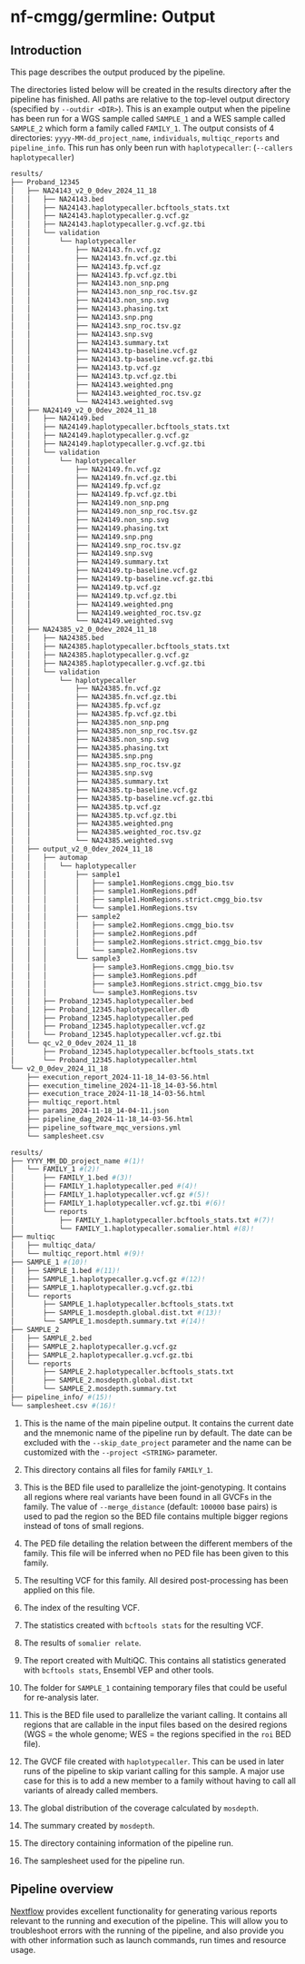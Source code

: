 # nf-cmgg/germline: Output

## Introduction

This page describes the output produced by the pipeline.

The directories listed below will be created in the results directory after the pipeline has finished. All paths are relative to the top-level output directory (specified by `--outdir <DIR>`). This is an example output when the pipeline has been run for a WGS sample called `SAMPLE_1` and a WES sample called `SAMPLE_2` which form a family called `FAMILY_1`. The output consists of 4 directories: `yyyy-MM-dd_project_name`, `individuals`, `multiqc_reports` and `pipeline_info`. This run has only been run with `haplotypecaller`: (`--callers haplotypecaller`)

```bash
results/
├── Proband_12345
│   ├── NA24143_v2_0_0dev_2024_11_18
│   │   ├── NA24143.bed
│   │   ├── NA24143.haplotypecaller.bcftools_stats.txt
│   │   ├── NA24143.haplotypecaller.g.vcf.gz
│   │   ├── NA24143.haplotypecaller.g.vcf.gz.tbi
│   │   └── validation
│   │       └── haplotypecaller
│   │           ├── NA24143.fn.vcf.gz
│   │           ├── NA24143.fn.vcf.gz.tbi
│   │           ├── NA24143.fp.vcf.gz
│   │           ├── NA24143.fp.vcf.gz.tbi
│   │           ├── NA24143.non_snp.png
│   │           ├── NA24143.non_snp_roc.tsv.gz
│   │           ├── NA24143.non_snp.svg
│   │           ├── NA24143.phasing.txt
│   │           ├── NA24143.snp.png
│   │           ├── NA24143.snp_roc.tsv.gz
│   │           ├── NA24143.snp.svg
│   │           ├── NA24143.summary.txt
│   │           ├── NA24143.tp-baseline.vcf.gz
│   │           ├── NA24143.tp-baseline.vcf.gz.tbi
│   │           ├── NA24143.tp.vcf.gz
│   │           ├── NA24143.tp.vcf.gz.tbi
│   │           ├── NA24143.weighted.png
│   │           ├── NA24143.weighted_roc.tsv.gz
│   │           └── NA24143.weighted.svg
│   ├── NA24149_v2_0_0dev_2024_11_18
│   │   ├── NA24149.bed
│   │   ├── NA24149.haplotypecaller.bcftools_stats.txt
│   │   ├── NA24149.haplotypecaller.g.vcf.gz
│   │   ├── NA24149.haplotypecaller.g.vcf.gz.tbi
│   │   └── validation
│   │       └── haplotypecaller
│   │           ├── NA24149.fn.vcf.gz
│   │           ├── NA24149.fn.vcf.gz.tbi
│   │           ├── NA24149.fp.vcf.gz
│   │           ├── NA24149.fp.vcf.gz.tbi
│   │           ├── NA24149.non_snp.png
│   │           ├── NA24149.non_snp_roc.tsv.gz
│   │           ├── NA24149.non_snp.svg
│   │           ├── NA24149.phasing.txt
│   │           ├── NA24149.snp.png
│   │           ├── NA24149.snp_roc.tsv.gz
│   │           ├── NA24149.snp.svg
│   │           ├── NA24149.summary.txt
│   │           ├── NA24149.tp-baseline.vcf.gz
│   │           ├── NA24149.tp-baseline.vcf.gz.tbi
│   │           ├── NA24149.tp.vcf.gz
│   │           ├── NA24149.tp.vcf.gz.tbi
│   │           ├── NA24149.weighted.png
│   │           ├── NA24149.weighted_roc.tsv.gz
│   │           └── NA24149.weighted.svg
│   ├── NA24385_v2_0_0dev_2024_11_18
│   │   ├── NA24385.bed
│   │   ├── NA24385.haplotypecaller.bcftools_stats.txt
│   │   ├── NA24385.haplotypecaller.g.vcf.gz
│   │   ├── NA24385.haplotypecaller.g.vcf.gz.tbi
│   │   └── validation
│   │       └── haplotypecaller
│   │           ├── NA24385.fn.vcf.gz
│   │           ├── NA24385.fn.vcf.gz.tbi
│   │           ├── NA24385.fp.vcf.gz
│   │           ├── NA24385.fp.vcf.gz.tbi
│   │           ├── NA24385.non_snp.png
│   │           ├── NA24385.non_snp_roc.tsv.gz
│   │           ├── NA24385.non_snp.svg
│   │           ├── NA24385.phasing.txt
│   │           ├── NA24385.snp.png
│   │           ├── NA24385.snp_roc.tsv.gz
│   │           ├── NA24385.snp.svg
│   │           ├── NA24385.summary.txt
│   │           ├── NA24385.tp-baseline.vcf.gz
│   │           ├── NA24385.tp-baseline.vcf.gz.tbi
│   │           ├── NA24385.tp.vcf.gz
│   │           ├── NA24385.tp.vcf.gz.tbi
│   │           ├── NA24385.weighted.png
│   │           ├── NA24385.weighted_roc.tsv.gz
│   │           └── NA24385.weighted.svg
│   ├── output_v2_0_0dev_2024_11_18
│   │   ├── automap
│   │   │   └── haplotypecaller
│   │   │       ├── sample1
│   │   │       │   ├── sample1.HomRegions.cmgg_bio.tsv
│   │   │       │   ├── sample1.HomRegions.pdf
│   │   │       │   ├── sample1.HomRegions.strict.cmgg_bio.tsv
│   │   │       │   └── sample1.HomRegions.tsv
│   │   │       ├── sample2
│   │   │       │   ├── sample2.HomRegions.cmgg_bio.tsv
│   │   │       │   ├── sample2.HomRegions.pdf
│   │   │       │   ├── sample2.HomRegions.strict.cmgg_bio.tsv
│   │   │       │   └── sample2.HomRegions.tsv
│   │   │       └── sample3
│   │   │           ├── sample3.HomRegions.cmgg_bio.tsv
│   │   │           ├── sample3.HomRegions.pdf
│   │   │           ├── sample3.HomRegions.strict.cmgg_bio.tsv
│   │   │           └── sample3.HomRegions.tsv
│   │   ├── Proband_12345.haplotypecaller.bed
│   │   ├── Proband_12345.haplotypecaller.db
│   │   ├── Proband_12345.haplotypecaller.ped
│   │   ├── Proband_12345.haplotypecaller.vcf.gz
│   │   └── Proband_12345.haplotypecaller.vcf.gz.tbi
│   └── qc_v2_0_0dev_2024_11_18
│       ├── Proband_12345.haplotypecaller.bcftools_stats.txt
│       └── Proband_12345.haplotypecaller.html
└── v2_0_0dev_2024_11_18
    ├── execution_report_2024-11-18_14-03-56.html
    ├── execution_timeline_2024-11-18_14-03-56.html
    ├── execution_trace_2024-11-18_14-03-56.html
    ├── multiqc_report.html
    ├── params_2024-11-18_14-04-11.json
    ├── pipeline_dag_2024-11-18_14-03-56.html
    ├── pipeline_software_mqc_versions.yml
    └── samplesheet.csv
```


```bash
results/
├── YYYY_MM_DD_project_name #(1)!
│   └── FAMILY_1 #(2)!
│       ├── FAMILY_1.bed #(3)!
│       ├── FAMILY_1.haplotypecaller.ped #(4)!
│       ├── FAMILY_1.haplotypecaller.vcf.gz #(5)!
│       ├── FAMILY_1.haplotypecaller.vcf.gz.tbi #(6)!
│       └── reports
│           ├── FAMILY_1.haplotypecaller.bcftools_stats.txt #(7)!
│           └── FAMILY_1.haplotypecaller.somalier.html #(8)!
├── multiqc
│   ├── multiqc_data/
│   └── multiqc_report.html #(9)!
├── SAMPLE_1 #(10)!
│   ├── SAMPLE_1.bed #(11)!
│   ├── SAMPLE_1.haplotypecaller.g.vcf.gz #(12)!
│   ├── SAMPLE_1.haplotypecaller.g.vcf.gz.tbi
│   └── reports
│       ├── SAMPLE_1.haplotypecaller.bcftools_stats.txt
│       ├── SAMPLE_1.mosdepth.global.dist.txt #(13)!
│       └── SAMPLE_1.mosdepth.summary.txt #(14)!
├── SAMPLE_2
│   ├── SAMPLE_2.bed
│   ├── SAMPLE_2.haplotypecaller.g.vcf.gz
│   ├── SAMPLE_2.haplotypecaller.g.vcf.gz.tbi
│   └── reports
│       ├── SAMPLE_2.haplotypecaller.bcftools_stats.txt
│       ├── SAMPLE_2.mosdepth.global.dist.txt
│       └── SAMPLE_2.mosdepth.summary.txt
├── pipeline_info/ #(15)!
└── samplesheet.csv #(16)!
```

1. This is the name of the main pipeline output. It contains the current date and the mnemonic name of the pipeline run by default. The date can be excluded with the `--skip_date_project` parameter and the name can be customized with the `--project <STRING>` parameter.

2. This directory contains all files for family `FAMILY_1`.

3. This is the BED file used to parallelize the joint-genotyping. It contains all regions where real variants have been found in all GVCFs in the family. The value of `--merge_distance` (default: `100000` base pairs) is used to pad the region so the BED file contains multiple bigger regions instead of tons of small regions.

4. The PED file detailing the relation between the different members of the family. This file will be inferred when no PED file has been given to this family.

5. The resulting VCF for this family. All desired post-processing has been applied on this file.

6. The index of the resulting VCF.

7. The statistics created with `bcftools stats` for the resulting VCF.

8. The results of `somalier relate`.

9. The report created with MultiQC. This contains all statistics generated with `bcftools stats`, Ensembl VEP and other tools.

10. The folder for `SAMPLE_1` containing temporary files that could be useful for re-analysis later.

11. This is the BED file used to parallelize the variant calling. It contains all regions that are callable in the input files based on the desired regions (WGS = the whole genome; WES = the regions specified in the `roi` BED file).

12. The GVCF file created with `haplotypecaller`. This can be used in later runs of the pipeline to skip variant calling for this sample. A major use case for this is to add a new member to a family without having to call all variants of already called members.

13. The global distribution of the coverage calculated by `mosdepth`.

14. The summary created by `mosdepth`.

15. The directory containing information of the pipeline run.

16. The samplesheet used for the pipeline run.

## Pipeline overview

[Nextflow](https://www.nextflow.io/docs/latest/tracing.html) provides excellent functionality for generating various reports relevant to the running and execution of the pipeline. This will allow you to troubleshoot errors with the running of the pipeline, and also provide you with other information such as launch commands, run times and resource usage.
